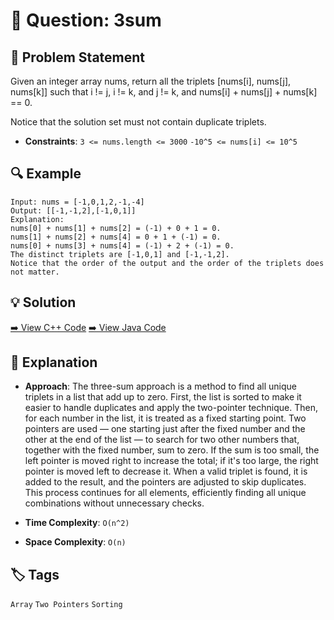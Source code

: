 # 🧠 Question: 3sum

## 📘 Problem Statement
Given an integer array nums, return all the triplets [nums[i], nums[j], nums[k]] such that i != j, i != k, and j != k, and nums[i] + nums[j] + nums[k] == 0.

Notice that the solution set must not contain duplicate triplets.
 
- **Constraints**: 
    `3 <= nums.length <= 3000`
    `-10^5 <= nums[i] <= 10^5`

## 🔍 Example
```plaintext
Input: nums = [-1,0,1,2,-1,-4]
Output: [[-1,-1,2],[-1,0,1]]
Explanation: 
nums[0] + nums[1] + nums[2] = (-1) + 0 + 1 = 0.
nums[1] + nums[2] + nums[4] = 0 + 1 + (-1) = 0.
nums[0] + nums[3] + nums[4] = (-1) + 2 + (-1) = 0.
The distinct triplets are [-1,0,1] and [-1,-1,2].
Notice that the order of the output and the order of the triplets does not matter.
```

## 💡 Solution
[➡️ View C++ Code](./Solution.cpp)
[➡️ View Java Code](./Solution.java)

## 🧾 Explanation

- **Approach**: The three-sum approach is a method to find all unique triplets in a list that add up to zero. First, the list is sorted to make it easier to handle duplicates and apply the two-pointer technique. Then, for each number in the list, it is treated as a fixed starting point. Two pointers are used — one starting just after the fixed number and the other at the end of the list — to search for two other numbers that, together with the fixed number, sum to zero. If the sum is too small, the left pointer is moved right to increase the total; if it's too large, the right pointer is moved left to decrease it. When a valid triplet is found, it is added to the result, and the pointers are adjusted to skip duplicates. This process continues for all elements, efficiently finding all unique combinations without unnecessary checks.

- **Time Complexity**: `O(n^2)`  
- **Space Complexity**: `O(n)`

## 🏷️ Tags
`Array` `Two Pointers` `Sorting`